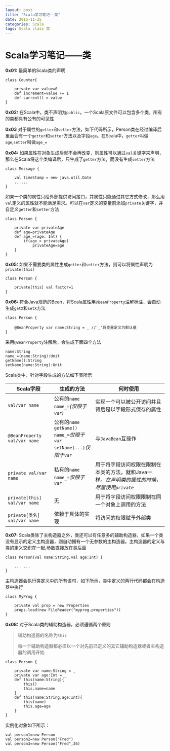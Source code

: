 ```yaml
---
layout: post
title: "Scala学习笔记——类"
date: 2015-11-25
categories: Scala
tags: Scala class 类
---
```


# Scala学习笔记——类

**0x01:** 最简单的Scala类的声明

	class Counter{
		
		private var value=0
		def increment=value += 1
		def current() = value
	}

**0x02:** 在Scala中，类不声明为`public`。一个Scala原文件可以包含多个类，所有的类都具有公有的可见性

**0x03** 对于属性的`getter`和`setter`方法，如下代码所示，Person类在经过编译后里面会有一个`getter`和`setter`方法以及字段`age`。在Scala中，`getter`叫做`age`,`setter`叫做`age_=` 

**0x04:** 如果属性在对象生成后就不会再改变，则属性可以通过`val`关键字来声明，那么在Scala将这个类编译后，只生成了`getter`方法，而没有生成`setter`方法

	class Message {

		val timeStamp = new java.util.Date
		......
	}

如果一个类的属性只给外部提供访问接口，并属性只能通过其它方式修改，那么用`val`定义的属性就不能满足需求。可以在`var`定义的变量前添加`private`关键字，并自定义`getter`和`setter`方法

	class Person {
		
		private var privateAge
		def age=privateAge
		def age_=(age: Int) {
			if(age > privateAge)
				privateAge=age
		}
	}

**0x05:** 如果不需要类的属性生成`getter`和`setter`方法，则可以将属性声明为`private[this]`

	class Person {
		
		private[this] val factor=1
	}

**0x06:** 符合Java规范的Bean，将Scala属性用`@BeanProperty`注解标注，会自动生成`getX`和`setX`方法

	class Person {
	
		@BeanProperty var name:String = _ //'_'将变量定义为默认值
	}

采用`@BeanProperty`注解后，会生成下面四个方法

	name:String
	name_=(name:String):Unit
	getName():String
	setName(name:String):Unit

Scala类中，针对字段生成的方法如下表所示

|Scala字段|生成的方法|何时使用|
|--------|---------|-------|
|`val/var name`|公有的`name`<br/>`name_=`*(仅限于`var`)*|实现一个可以被公开访问并且背后是以字段形式保存的属性|
|`@BeanProperty val/var name`|公有的`name`<br/>`getName()`<br/>`name_=`*仅限于`var`*<br/>`setName(...)`*仅限于`var`*|与`JavaBean`互操作|
|`private val/var name`|私有的`name`<br/>`name_=`*仅限于`var`*|用于将字段访问权限在限制在本类的方法，就和Java一样。*在声明类的属性的时候，尽量使用`private`*|
|`private[this] val/var name`|无|用于将字段访问权限限制在同一个对象上调用的方法|
|`private[类名] val/var name`|依赖于具体的实现|将访问的权限赋予外部类|

**0x07:** Scala类除了主构造器之外，类还可以有任意多的辅助构造器，如果一个类没有显示的定义主构造器，则自动拥有一个无参数的主构造器。主构造器的定义与类的定义交织在一起,参数直接放在类后面

	class Person(val name:String,val age:Int) {
		
		... ...
	}

主构造器会执行类定义中的所有语句，如下所示，类中定义的两行代码都会在构造器中执行

	class MyProg {
		
		private val prop = new Properties
		props.load(new FileReader("myprog.properties"))
	}

**0x08:** 对于Scala类的辅助构造器，必须遵循两个原则

> 辅助构造器的名称为`this`
> 
> 每一个辅助构造器都必须以一个对先前已定义的其它辅助构造器或者主构造器的调用开始

	class Person {
		
		private var name:String = _
		private var age:Int = _
		def this(name:String){
			this()
			this.name=name
		}
		def this(name:String,age:Int){
			this(name)
			this.age=age
		}
	}
 
实例化对象如下所示：

	val person1=new Person
	val person2=new Person("Fred")
	val person3=new Person("Fred",26)
